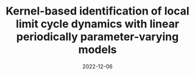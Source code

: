 ---
title: "Kernel-based identification of local limit cycle dynamics with linear periodically parameter-varying models"
collection: publications
category: conferences
permalink: /publication/2022-ieee-cdc
excerpt: "*IEEE Technical Committee on System Identification and Adaptive Control Best Student Paper Prize jointly with Mingzhou Yin* <br> <img src='/images/image_2022_ieee_cdc.png' width='300' height='300'> <br> Using a coordinate transformation onto transversal surfaces, the dynamics around a limit cycle are decomposed into two parts: one along the limit cycle, and one on the transversal surfaces. We then identify a model from trajectory data using kernel-based methods with a periodic kernel design."
date: 2022-12-06
venue: 'IEEE 61st Conference on Decision and Control (CDC)'
# slidesurl: 'http://academicpages.github.io/files/slides1.pdf'
paperurl: 'https://arxiv.org/pdf/2203.16306'
# citation: 'Ozan, D. E., Yin, M., Iannelli, A., & Smith, R. S. (2022). Kernel-Based Identification of Local Limit Cycle Dynamics with Linear Periodically Parameter-Varying Models. In 2022 IEEE 61st Conference on Decision and Control (CDC) (pp. 221-226). IEEE.'
---